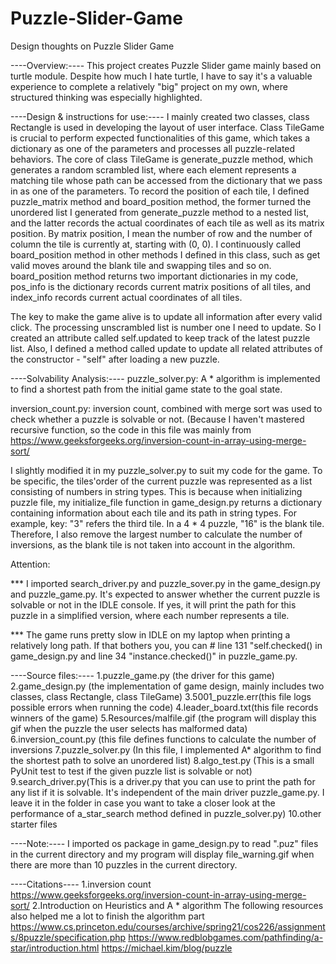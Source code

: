 # Puzzle-Slider-Game

Design thoughts on Puzzle Slider Game

----Overview:----
This project creates Puzzle Slider game mainly based on turtle module. Despite how much I hate turtle, I have to say it's a valuable experience to complete a relatively "big" project on my own, where structured thinking was especially highlighted.

----Design & instructions for use:----
I mainly created two classes, class Rectangle is used in developing the layout of user interface. Class TileGame is crucial to perform expected functionalities of this game, which takes a dictionary as one of the parameters and processes all puzzle-related behaviors. The core of class TileGame is generate_puzzle method, which generates a random scrambled list, where each element represents a matching tile whose path can be accessed from the dictionary that we pass in as one of the parameters. To record the position of each tile, I defined puzzle_matrix method and board_position method, the former turned the unordered list I generated from generate_puzzle method to a nested list, and the latter records the actual coordinates of each tile as well as its matrix position. By matrix position, I mean the number of row and the number of column the tile is currently at, starting with (0, 0). I continuously called board_position method in other methods I defined in this class, such as get valid moves around the blank tile and swapping tiles and so on. board_position method returns two important dictionaries in my code, pos_info is the dictionary records current matrix positions of all tiles, and index_info records current actual coordinates of all tiles. 

The key to make the game alive is to update all information after every valid click. The processing unscrambled list is number one I need to update. So I created an attribute called self.updated to keep track of the latest puzzle list. Also, I defined a method called update to update all related attributes of the constructor - "self" after loading a new puzzle. 

----Solvability Analysis:----
puzzle_solver.py: A * algorithm is implemented to find a shortest path from the initial game state to the goal state. 

inversion_count.py: inversion count, combined with merge sort was used to check whether  a puzzle is solvable or not.
(Because I haven't mastered recursive function, so the code in this file was mainly from https://www.geeksforgeeks.org/inversion-count-in-array-using-merge-sort/

I slightly modified it in my puzzle_solver.py to suit my code for the game. To be specific, the tiles'order of the current puzzle was represented as a list consisting of numbers in string types. This is because when initializing puzzle file, my initialize_file function in game_design.py returns a dictionary containing information about each tile and its path in string types. For example, key: "3" refers the third tile. In a 4 * 4 puzzle, "16" is the blank tile. Therefore, I also remove the largest number to calculate the number of inversions, as the blank tile is not taken into account in the algorithm.


Attention:

*** I imported search_driver.py and puzzle_sover.py in the game_design.py and puzzle_game.py. It's expected to answer whether the current puzzle is solvable or not in the IDLE console. If yes, it will print the path for this puzzle in a simplified version, where each number represents a tile.

*** The game runs pretty slow in IDLE on my laptop when printing a relatively long path.
If that bothers you, you can # line 131 "self.checked() in game_design.py and line 34 "instance.checked()" in puzzle_game.py. 

----Source files:----
1.puzzle_game.py (the driver for this game)
2.game_design.py (the implementation of game design, mainly includes two classes, class Rectangle, class TileGame)
3.5001_puzzle.err(this file logs possible errors when running the code)
4.leader_board.txt(this file records winners of the game)
5.Resources/malfile.gif (the program will display this gif when the puzzle the user selects has malformed data)
6.inversion_count.py (this file defines functions to calculate the number of inversions
7.puzzle_solver.py (In this file, I implemented A* algorithm to find the shortest path to solve an unordered list)
8.algo_test.py (This is a small PyUnit test to test if the given puzzle list is solvable or not)
9.search_driver.py(This is a driver.py that you can use to print the path for any list if it is solvable. It's independent of the main driver puzzle_game.py. I leave it in the folder in case you want to take a closer look at the performance of a_star_search method defined in puzzle_solver.py)
10.other starter files


----Note:----
I imported os package in game_design.py to read ".puz" files in the current directory and my program will display file_warning.gif when there are more than 10 puzzles in the current directory.


----Citations----
1.inversion count 
https://www.geeksforgeeks.org/inversion-count-in-array-using-merge-sort/
2.Introduction on Heuristics and A * algorithm
The following resources also helped me a lot to finish the algorithm part
https://www.cs.princeton.edu/courses/archive/spring21/cos226/assignments/8puzzle/specification.php
https://www.redblobgames.com/pathfinding/a-star/introduction.html
https://michael.kim/blog/puzzle
